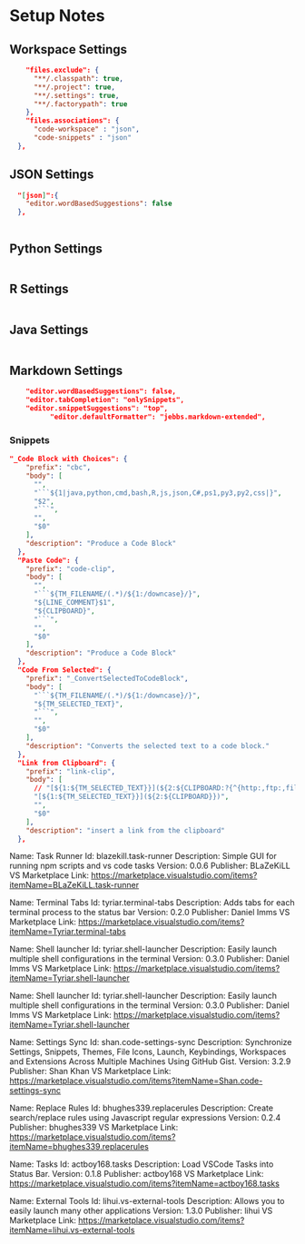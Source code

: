 # Setup Notes


## Workspace Settings

```json
    "files.exclude": {
      "**/.classpath": true,
      "**/.project": true,
      "**/.settings": true,
      "**/.factorypath": true
    },
    "files.associations": {
      "code-workspace" : "json",
      "code-snippets" : "json"
  },
  ```

## JSON Settings

  ```json
    "[json]":{
      "editor.wordBasedSuggestions": false
    },
  ```

  ```json


  ```
## Python Settings

  ```json

  ```
## R Settings

  ```json

  ```
## Java Settings

  ```json

  ```
## Markdown Settings

  ```json
      "editor.wordBasedSuggestions": false, 
      "editor.tabCompletion": "onlySnippets",
      "editor.snippetSuggestions": "top", 
            "editor.defaultFormatter": "jebbs.markdown-extended",
  ```
### Snippets


```json
"_Code Block with Choices": {
    "prefix": "cbc",
    "body": [
      "",
      "```${1|java,python,cmd,bash,R,js,json,C#,ps1,py3,py2,css|}",
      "$2",
      "```",
      "",
      "$0"
    ],
    "description": "Produce a Code Block"
  },
  "Paste Code": {
    "prefix": "code-clip",
    "body": [
      "",
      "```${TM_FILENAME/(.*)/${1:/downcase}/}",
      "${LINE_COMMENT}$1",
      "${CLIPBOARD}",
      "```",
      "",
      "$0"
    ],
    "description": "Produce a Code Block"
  },
  "Code From Selected": {
    "prefix": "_ConvertSelectedToCodeBlock",
    "body": [
      "```${TM_FILENAME/(.*)/${1:/downcase}/}",
      "${TM_SELECTED_TEXT}",
      "```",
      "",
      "$0"
    ],
    "description": "Converts the selected text to a code block."
  },
  "Link from Clipboard": {
    "prefix": "link-clip",
    "body": [
      // "[${1:${TM_SELECTED_TEXT}}](${2:${CLIPBOARD:?{^{http:,ftp:,file:}$3})",
      "[${1:${TM_SELECTED_TEXT}}](${2:${CLIPBOARD}})",
      "",
      "$0"
    ],
    "description": "insert a link from the clipboard"
  },
```





Name: Task Runner
Id: blazekill.task-runner
Description: Simple GUI for running npm scripts and vs code tasks
Version: 0.0.6
Publisher: BLaZeKiLL
VS Marketplace Link: https://marketplace.visualstudio.com/items?itemName=BLaZeKiLL.task-runner

Name: Terminal Tabs
Id: tyriar.terminal-tabs
Description: Adds tabs for each terminal process to the status bar
Version: 0.2.0
Publisher: Daniel Imms
VS Marketplace Link: https://marketplace.visualstudio.com/items?itemName=Tyriar.terminal-tabs

Name: Shell launcher
Id: tyriar.shell-launcher
Description: Easily launch multiple shell configurations in the terminal
Version: 0.3.0
Publisher: Daniel Imms
VS Marketplace Link: https://marketplace.visualstudio.com/items?itemName=Tyriar.shell-launcher

Name: Shell launcher
Id: tyriar.shell-launcher
Description: Easily launch multiple shell configurations in the terminal
Version: 0.3.0
Publisher: Daniel Imms
VS Marketplace Link: https://marketplace.visualstudio.com/items?itemName=Tyriar.shell-launcher

Name: Settings Sync
Id: shan.code-settings-sync
Description: Synchronize Settings, Snippets, Themes, File Icons, Launch, Keybindings, Workspaces and Extensions Across Multiple Machines Using GitHub Gist.
Version: 3.2.9
Publisher: Shan Khan
VS Marketplace Link: https://marketplace.visualstudio.com/items?itemName=Shan.code-settings-sync

Name: Replace Rules
Id: bhughes339.replacerules
Description: Create search/replace rules using Javascript regular expressions
Version: 0.2.4
Publisher: bhughes339
VS Marketplace Link: https://marketplace.visualstudio.com/items?itemName=bhughes339.replacerules

Name: Tasks
Id: actboy168.tasks
Description: Load VSCode Tasks into Status Bar.
Version: 0.1.8
Publisher: actboy168
VS Marketplace Link: https://marketplace.visualstudio.com/items?itemName=actboy168.tasks

Name: External Tools
Id: lihui.vs-external-tools
Description: Allows you to easily launch many other applications
Version: 1.3.0
Publisher: lihui
VS Marketplace Link: https://marketplace.visualstudio.com/items?itemName=lihui.vs-external-tools